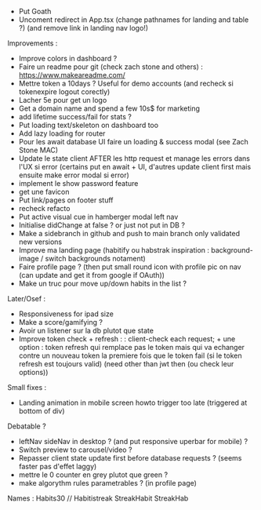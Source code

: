 - Put Goath
- Uncoment redirect in App.tsx (change pathnames for landing and table ?) (and remove link in landing nav logo!)

Improvements :
- Improve colors in dashboard ?
- Faire un readme pour git (check zach stone and others) : https://www.makeareadme.com/
- Mettre token a 10days ? Useful for demo accounts (and recheck si tokenexpire logout corectly)
- Lacher 5e pour get un logo
- Get a domain name and spend a few 10s$ for marketing
- add lifetime success/fail for stats ?
- Put loading text/skeleton on dashboard too
- Add lazy loading for router
- Pour les await database UI faire un loading & success modal (see Zach Stone MAC)
- Update le state client AFTER les http request et manage les errors dans l'UX si error (certains put en await + UI, d'autres update client first mais ensuite make error modal si error)
- implement le show password feature
- get une favicon
- Put link/pages on footer stuff
- recheck refacto
- Put active visual cue in hamberger modal left nav
- Initialise didChange at false ? or just not put in DB ?
- Make a sidebranch in github and push to main branch only validated new versions
- Improve ma landing page (habitify ou habstrak inspiration : background-image / switch backgrounds notament)
- Faire profile page ? (then put small round icon with profile pic on nav (can update and get it from google if OAuth))
- Make un truc pour move up/down habits in the list ?

Later/Osef :
- Responsiveness for ipad size
- Make a score/gamifying ?
- Avoir un listener sur la db plutot que state
- Improve token check + refresh :
: client-check each request; + une option : token refresh qui remplace pas le token mais qui va echanger contre un nouveau token la premiere fois que le token fail (si le token refresh est toujours valid) (need other than jwt then (ou check leur options))

Small fixes :
- Landing animation in mobile screen howto trigger too late (triggered at bottom of div)


Debatable ?
- leftNav sideNav in desktop ? (and put responsive uperbar for mobile) ?
-  Switch preview to carousel/video ?
- Repasser client state update first before database requests ? (seems faster pas d'effet laggy)
- mettre le 0 counter en grey plutot que green ?
- make algorythm rules parametrables ? (in profile page)


Names : Habits30 // Habitistreak StreakHabit StreakHab 
